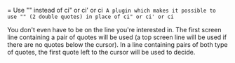 = Use "" instead of ci" or ci' or ci`
A plugin which makes it possible to use "" (2 double quotes)
in place of ci" or ci' or ci`

You don't even have to be on the line you're interested in. The first screen
line containing a pair of quotes will be used (a top screen line will be used if
there are no quotes below the cursor).
In a line containing pairs of both type of quotes, the first quote left to the
cursor will be used to decide.
